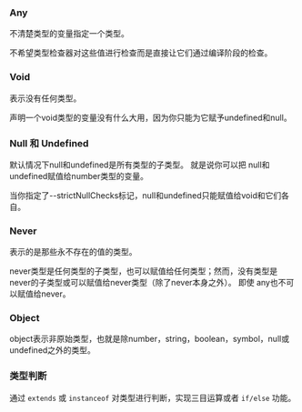 ### Any

不清楚类型的变量指定一个类型。

不希望类型检查器对这些值进行检查而是直接让它们通过编译阶段的检查。

### Void

表示没有任何类型。

声明一个void类型的变量没有什么大用，因为你只能为它赋予undefined和null。

### Null 和 Undefined

默认情况下null和undefined是所有类型的子类型。 就是说你可以把 null和undefined赋值给number类型的变量。

当你指定了--strictNullChecks标记，null和undefined只能赋值给void和它们各自。

### Never

表示的是那些永不存在的值的类型。

never类型是任何类型的子类型，也可以赋值给任何类型；然而，没有类型是never的子类型或可以赋值给never类型（除了never本身之外）。 即使 any也不可以赋值给never。

### Object

object表示非原始类型，也就是除number，string，boolean，symbol，null或undefined之外的类型。

### 类型判断

通过 `extends` 或 `instanceof` 对类型进行判断，实现三目运算或者 `if/else` 功能。
